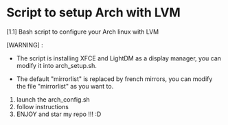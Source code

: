 # Script to setup Arch with LVM
[1.1] Bash script to configure your Arch linux with LVM

[WARNING] :

- The script is installing XFCE and LightDM as a display manager, you can modify it into arch_setup.sh.

- The default "mirrorlist" is replaced by french mirrors, you can modify the file "mirrorlist" as you want to.

1. launch the arch_config.sh
2. follow instructions
3. ENJOY and star my repo !!! :D
